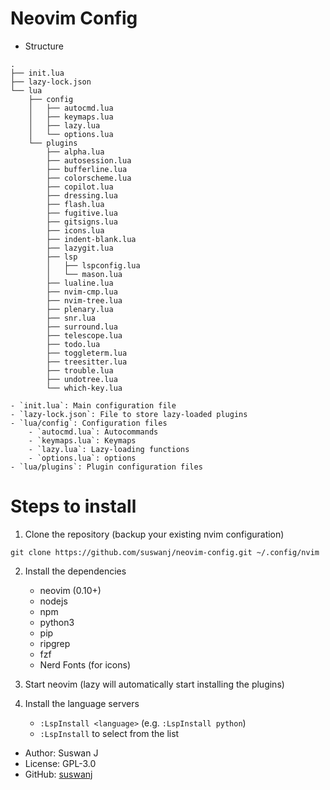 # Neovim Config

* Structure
```
.
├── init.lua
├── lazy-lock.json
└── lua
    ├── config
    │   ├── autocmd.lua
    │   ├── keymaps.lua
    │   ├── lazy.lua
    │   └── options.lua
    └── plugins
        ├── alpha.lua
        ├── autosession.lua
        ├── bufferline.lua
        ├── colorscheme.lua
        ├── copilot.lua
        ├── dressing.lua
        ├── flash.lua
        ├── fugitive.lua
        ├── gitsigns.lua
        ├── icons.lua
        ├── indent-blank.lua
        ├── lazygit.lua
        ├── lsp
        │   ├── lspconfig.lua
        │   └── mason.lua
        ├── lualine.lua
        ├── nvim-cmp.lua
        ├── nvim-tree.lua
        ├── plenary.lua
        ├── snr.lua
        ├── surround.lua
        ├── telescope.lua
        ├── todo.lua
        ├── toggleterm.lua
        ├── treesitter.lua
        ├── trouble.lua
        ├── undotree.lua
        └── which-key.lua
```

    - `init.lua`: Main configuration file
    - `lazy-lock.json`: File to store lazy-loaded plugins
    - `lua/config`: Configuration files
        - `autocmd.lua`: Autocommands
        - `keymaps.lua`: Keymaps
        - `lazy.lua`: Lazy-loading functions
        - `options.lua`: options
    - `lua/plugins`: Plugin configuration files


# Steps to install

1. Clone the repository (backup your existing nvim configuration)
```
git clone https://github.com/suswanj/neovim-config.git ~/.config/nvim
```

2. Install the dependencies
    - neovim (0.10+)
    - nodejs
    - npm
    - python3
    - pip
    - ripgrep
    - fzf
    - Nerd Fonts (for icons)

3. Start neovim (lazy will automatically start installing the plugins)

4. Install the language servers
    - `:LspInstall <language>` (e.g. `:LspInstall python`)
    - `:LspInstall` to select from the list


* Author: Suswan J
* License: GPL-3.0
* GitHub: [suswanj](https://github.com/suswanj)

